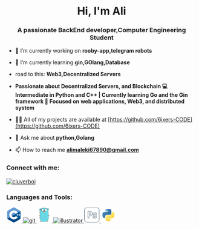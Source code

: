 <h1 align="center">Hi, I'm Ali</h1>
<h3 align="center">A passionate BackEnd developer,Computer Engineering Student</h3>

- 🔭 I’m currently working on **rooby-app,telegram robots**

- 🌱 I’m currently learning **gin,GOlang,Database**

- road to this: **Web3,Decentralized Servers**

- **Passionate about Decentralized Servers, and Blockchain 💻 Intermediate in Python and C++ | Currently learning Go and the Gin framework 🚀 Focused on web applications, Web3, and distributed system**

- 👨‍💻 All of my projects are available at [https://github.com/6ixers-CODE](https://github.com/6ixers-CODE)

- 💬 Ask me about **python,Golang**

- 📫 How to reach me **alimaleki67890@gmail.com**


<h3 align="left">Connect with me:</h3>
<p align="left">
<a href="https://instagram.com/cluverboi" target="blank"><img align="center" src="https://raw.githubusercontent.com/rahuldkjain/github-profile-readme-generator/master/src/images/icons/Social/instagram.svg" alt="cluverboi" height="30" width="40" /></a>
</p>

<h3 align="left">Languages and Tools:</h3>
<p align="left"> <a href="https://www.w3schools.com/cpp/" target="_blank" rel="noreferrer"> <img src="https://raw.githubusercontent.com/devicons/devicon/master/icons/cplusplus/cplusplus-original.svg" alt="cplusplus" width="40" height="40"/> </a> <a href="https://git-scm.com/" target="_blank" rel="noreferrer"> <img src="https://www.vectorlogo.zone/logos/git-scm/git-scm-icon.svg" alt="git" width="40" height="40"/> </a> <a href="https://golang.org" target="_blank" rel="noreferrer"> <img src="https://raw.githubusercontent.com/devicons/devicon/master/icons/go/go-original.svg" alt="go" width="40" height="40"/> </a> <a href="https://www.adobe.com/in/products/illustrator.html" target="_blank" rel="noreferrer"> <img src="https://www.vectorlogo.zone/logos/adobe_illustrator/adobe_illustrator-icon.svg" alt="illustrator" width="40" height="40"/> </a> <a href="https://www.photoshop.com/en" target="_blank" rel="noreferrer"> <img src="https://raw.githubusercontent.com/devicons/devicon/master/icons/photoshop/photoshop-line.svg" alt="photoshop" width="40" height="40"/> </a> <a href="https://www.python.org" target="_blank" rel="noreferrer"> <img src="https://raw.githubusercontent.com/devicons/devicon/master/icons/python/python-original.svg" alt="python" width="40" height="40"/> </a> </p>
